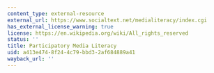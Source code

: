 ```yaml
---
content_type: external-resource
external_url: https://www.socialtext.net/medialiteracy/index.cgi
has_external_license_warning: true
license: https://en.wikipedia.org/wiki/All_rights_reserved
status: ''
title: Participatory Media Literacy
uid: a413e474-8f24-4c79-bbd3-2af684889a41
wayback_url: ''
---
```

